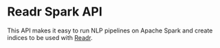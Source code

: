 # Readr Spark API

This API makes it easy to run NLP pipelines on Apache Spark and create indices to be used with [Readr](http://readr.com).



